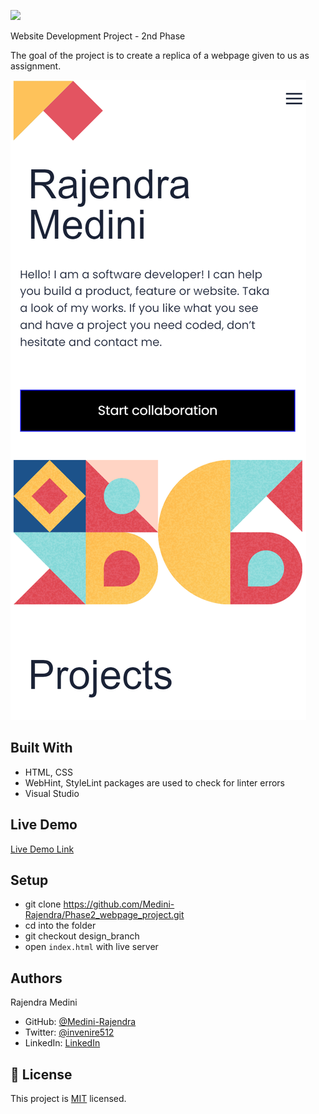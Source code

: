 ![](https://img.shields.io/badge/Microverse-blueviolet)

Website Development Project - 2nd Phase

The goal of the project is to create a replica of a webpage given to us as assignment. 

![screenshot](./secondphaseproj.png)

## Built With

- HTML, CSS
- WebHint, StyleLint packages are used to check for linter errors
- Visual Studio

## Live Demo

[Live Demo Link](https://medini-rajendra.github.io/Phase2_webpage_project/)

## Setup 
- git clone https://github.com/Medini-Rajendra/Phase2_webpage_project.git
- cd into the folder
- git checkout design_branch
- open `index.html` with live server

## Authors
Rajendra Medini
- GitHub: [@Medini-Rajendra](https://github.com/Medini-Rajendra)
- Twitter: [@invenire512](https://twitter.com/invenire512)
- LinkedIn: [LinkedIn](https://www.linkedin.com/in/medinichaitanya/)

## 📝 License

This project is [MIT](./MIT.md) licensed.
